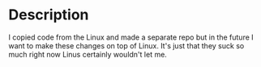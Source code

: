 # Description
I copied code from the Linux and made a separate repo but in the future I want to make these changes on top of Linux. It's just that they suck so much right now Linus certainly wouldn't let me.
